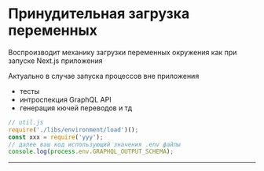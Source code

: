 # Принудительная загрузка переменных

Воспроизводит механику загрузки переменных окружения как при запуске Next.js приложения

Актуально в случае запуска процессов вне приложения

-   тесты
-   интроспекция GraphQL API
-   генерация кючей переводов и тд

```js
// util.js
require('./libs/environment/load')();
const xxx = require('yyy');
// далее ваш код использующий значения .env файлы
console.log(process.env.GRAPHQL_OUTPUT_SCHEMA);
```

---
